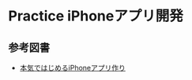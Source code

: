 # Practice iPhoneアプリ開発

## 参考図書
- [本気ではじめるiPhoneアプリ作り](https://www.amazon.co.jp/%E6%9C%AC%E6%B0%97%E3%81%A7%E3%81%AF%E3%81%98%E3%82%81%E3%82%8BiPhone%E3%82%A2%E3%83%97%E3%83%AA%E4%BD%9C%E3%82%8A-Xcode-Swift-%E9%BB%92%E5%B8%AF%E3%82%A8%E3%83%B3%E3%82%B8%E3%83%8B%E3%82%A2%E3%81%8C%E3%81%97%E3%81%A3%E3%81%8B%E3%82%8A%E6%95%99%E3%81%88%E3%82%8B%E5%9F%BA%E6%9C%AC%E3%83%86%E3%82%AF%E3%83%8B%E3%83%83%E3%82%AF-%E3%83%A4%E3%83%95%E3%83%BC%E9%BB%92%E5%B8%AF%E3%82%B7%E3%83%AA%E3%83%BC%E3%82%BA/dp/4797384514)
